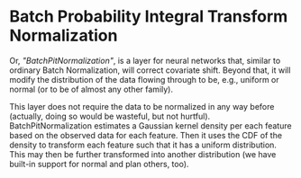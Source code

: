 # Batch Probability Integral Transform Normalization

Or, _"BatchPitNormalization"_, is a layer for neural networks that, similar to ordinary Batch Normalization, will correct covariate shift.
Beyond that, it will modify the distribution of the data flowing through to be, e.g., uniform or normal (or to be of almost any other family).

This layer does not require the data to be normalized in any way before (actually, doing so would be wasteful, but not hurtful).
BatchPitNormalization estimates a Gaussian kernel density per each feature based on the observed data for each feature.
Then it uses the CDF of the density to transform each feature such that it has a uniform distribution.
This may then be further transformed into another distribution (we have built-in support for normal and plan others, too).
